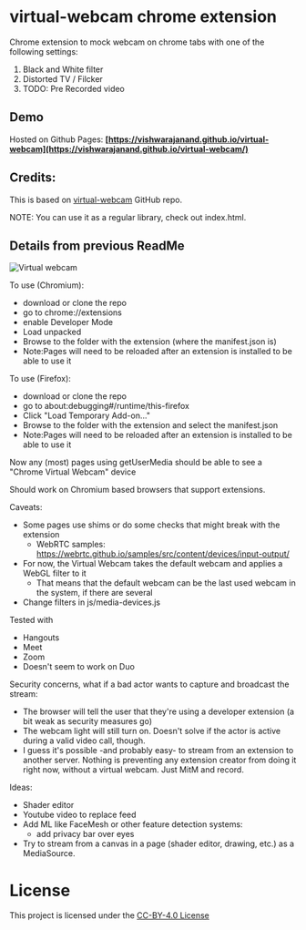 # virtual-webcam chrome extension

Chrome extension to mock webcam on chrome tabs with one of the following settings:

1. Black and White filter
2. Distorted TV / Filcker
3. TODO: Pre Recorded video

## Demo

Hosted on Github Pages:
**[https://vishwarajanand.github.io/virtual-webcam](https://vishwarajanand.github.io/virtual-webcam/)**

## Credits:

This is based on [virtual-webcam](https://github.com/spite/virtual-webcam) GitHub repo.

NOTE: You can use it as a regular library, check out index.html.

## Details from previous ReadMe

![Virtual webcam](shader-cam.png)

To use (Chromium):
- download or clone the repo
- go to chrome://extensions
- enable Developer Mode
- Load unpacked
- Browse to the folder with the extension (where the manifest.json is)
- Note:Pages will need to be reloaded after an extension is installed to be able to use it

To use (Firefox):
- download or clone the repo
- go to about:debugging#/runtime/this-firefox
- Click "Load Temporary Add-on..."
- Browse to the folder with the extension and select the manifest.json
- Note:Pages will need to be reloaded after an extension is installed to be able to use it

Now any (most) pages using getUserMedia should be able to see a "Chrome Virtual Webcam" device

Should work on Chromium based browsers that support extensions.

Caveats:
- Some pages use shims or do some checks that might break with the extension 
  - WebRTC samples: https://webrtc.github.io/samples/src/content/devices/input-output/
- For now, the Virtual Webcam takes the default webcam and applies a WebGL filter to it
  - That means that the default webcam can be the last used webcam in the system, if there are several
- Change filters in js/media-devices.js

Tested with
- Hangouts
- Meet
- Zoom
- Doesn't seem to work on Duo

Security concerns, what if a bad actor wants to capture and broadcast the stream:
- The browser will tell the user that they're using a developer extension (a bit weak as security measures go)
- The webcam light will still turn on. Doesn't solve if the actor is active during a valid video call, though.
- I guess it's possible -and probably easy- to stream from an extension to another server. Nothing is preventing any extension creator from doing it right now, without a virtual webcam. Just MitM and record.

Ideas:
- Shader editor
- Youtube video to replace feed
- Add ML like FaceMesh or other feature detection systems:
  - add privacy bar over eyes
- Try to stream from a canvas in a page (shader editor, drawing, etc.) as a MediaSource.
  

# License
This project is licensed under the [CC-BY-4.0 License](https://creativecommons.org/licenses/by/4.0/)
